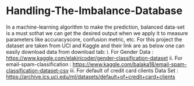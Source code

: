 # Handling-The-Imbalance-Database
In a machine-learning algorithm to make the prediction,  balanced data-set is a must sothat  we  can  get  the  desired  output  when  we  apply  it  to  measure  parameters  like  accuracyscore,  confusion  metric,  etc.
For this project the dataset are taken from UCI and Kaggle and their link are as below one can easily download data from download tab:
  i. For Gender Data : https://www.kaggle.com/elakiricoder/gender-classification-dataset
  ii. For email-spam-classification : https://www.kaggle.com/balaka18/email-spam-classification-dataset-csv
  iii. For default of credit card clients Data Set : https://archive.ics.uci.edu/ml/datasets/default+of+credit+card+clients
